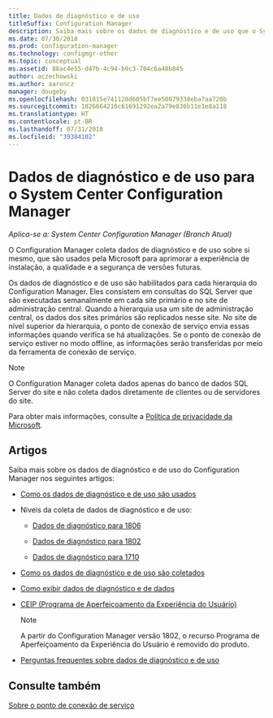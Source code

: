 ```yaml
---
title: Dados de diagnóstico e de uso
titleSuffix: Configuration Manager
description: Saiba mais sobre os dados de diagnóstico e de uso que o System Center Configuration Manager coleta sobre si mesmo.
ms.date: 07/30/2018
ms.prod: configuration-manager
ms.technology: configmgr-other
ms.topic: conceptual
ms.assetid: 88ac4e55-d47b-4c94-b9c3-704c6a48b845
author: aczechowski
ms.author: aaroncz
manager: dougeby
ms.openlocfilehash: 031815e741128d605bf7ee50079338eba7aa720b
ms.sourcegitcommit: 1826664216c61691292ea2a79e836b11e1e8a118
ms.translationtype: HT
ms.contentlocale: pt-BR
ms.lasthandoff: 07/31/2018
ms.locfileid: "39384102"
---
```

# <a name="diagnostics-and-usage-data-for-system-center-configuration-manager"></a>Dados de diagnóstico e de uso para o System Center Configuration Manager

*Aplica-se a: System Center Configuration Manager (Branch Atual)*

O Configuration Manager coleta dados de diagnóstico e de uso sobre si mesmo, que são usados pela Microsoft para aprimorar a experiência de instalação, a qualidade e a segurança de versões futuras.  

 Os dados de diagnóstico e de uso são habilitados para cada hierarquia do Configuration Manager. Eles consistem em consultas do SQL Server que são executadas semanalmente em cada site primário e no site de administração central. Quando a hierarquia usa um site de administração central, os dados dos sites primários são replicados nesse site. No site de nível superior da hierarquia, o ponto de conexão de serviço envia essas informações quando verifica se há atualizações. Se o ponto de conexão de serviço estiver no modo offline, as informações serão transferidas por meio da ferramenta de conexão de serviço.  

> [!NOTE]  
>  O Configuration Manager coleta dados apenas do banco de dados SQL Server do site e não coleta dados diretamente de clientes ou de servidores do site.  

 Para obter mais informações, consulte a [Política de privacidade da Microsoft](https://go.microsoft.com/fwlink/?LinkID=626527).  

## <a name="articles"></a>Artigos
 Saiba mais sobre os dados de diagnóstico e de uso do Configuration Manager nos seguintes artigos:  

-   [Como os dados de diagnóstico e de uso são usados](../../../core/plan-design/diagnostics/how-diagnostics-and-usage-data-is-used.md)  

-   Níveis da coleta de dados de diagnóstico e de uso:
    - [Dados de diagnóstico para 1806](/sccm/core/plan-design/diagnostics/levels-of-diagnostic-usage-data-collection-1806)  

    - [Dados de diagnóstico para 1802](/sccm/core/plan-design/diagnostics/levels-of-diagnostic-usage-data-collection-1802)  

    - [Dados de diagnóstico para 1710](/sccm/core/plan-design/diagnostics/levels-of-diagnostic-usage-data-collection-1710)  
    
-   [Como os dados de diagnóstico e de uso são coletados](../../../core/plan-design/diagnostics/how-diagnostics-and-usage-data-is-collected.md)  

-   [Como exibir dados de diagnóstico e de dados](../../../core/plan-design/diagnostics/view-diagnostics-and-usage-data.md)  

-   [CEIP (Programa de Aperfeiçoamento da Experiência do Usuário)](../../../core/plan-design/diagnostics/customer-experience-improvement-program-ceip.md)  

     > [!Note]  
     > A partir do Configuration Manager versão 1802, o recurso Programa de Aperfeiçoamento da Experiência do Usuário é removido do produto.  


-   [Perguntas frequentes sobre dados de diagnóstico e de uso](../../../core/understand/frequently-asked-questions-about-diagnostics-and-usage-data.md)  



## <a name="see-also"></a>Consulte também  
 [Sobre o ponto de conexão de serviço](../../../core/servers/deploy/configure/about-the-service-connection-point.md)
